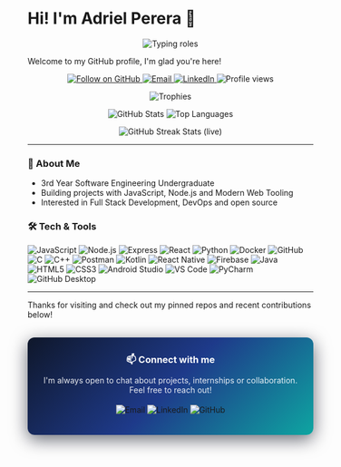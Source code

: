 # Hi! I'm Adriel Perera 🦦

<p align="center">
  <!-- Dynamic role/skills typing banner -->
  <img src="https://readme-typing-svg.herokuapp.com?font=Fira%20Code&size=28&pause=1000&color=10B981&width=700&height=45&lines=Full+Stack+Developer;Team+Lead;Agile+Practices;UI%2FUX" alt="Typing roles" />
</p>

Welcome to my GitHub profile, I'm glad you're here!

<p align="center">
  <!-- Social / contact badges -->
  <a href="https://github.com/adriel03-dp">
    <img src="https://img.shields.io/github/followers/adriel03-dp?label=Follow&style=social" alt="Follow on GitHub" />
  </a>
  <a href="mailto:adrielp2000@gmail.com">
    <img src="https://img.shields.io/badge/Email-adrielp2000@gmail.com-blue?style=flat-square&logo=gmail" alt="Email" />
  </a>
  <a href="https://www.linkedin.com/in/adriel-perera">
    <img src="https://img.shields.io/badge/LinkedIn-Adriel%20Perera-0A66C2?style=flat-square&logo=linkedin" alt="LinkedIn" />
  </a>

  <!-- Profile views badge -->
  <img src="https://komarev.com/ghpvc/?username=adriel03-dp&label=Profile%20views&color=0e75b6&style=flat-square" alt="Profile views" />
</p>

<p align="center">
  <!-- Profile trophy -->
  <img src="https://github-profile-trophy.vercel.app/?username=adriel03-dp&theme=onedark" alt="Trophies" />
</p>

<p align="center">
  <!-- GitHub stats + top languages -->
  <img src="https://github-readme-stats.vercel.app/api?username=adriel03-dp&show_icons=true&count_private=true&theme=onedark" alt="GitHub Stats" />
  <img src="https://github-readme-stats.vercel.app/api/top-langs/?username=adriel03-dp&hide=Jupyter%20Notebook&layout=compact&langs_count=10&theme=onedark" alt="Top Languages" />
</p>

<p align="center">
  <!-- Streak stats: use a more reliable mirror as the primary live badge, and show a repo-hosted cached fallback below.
       After you add the included workflow, the cached image will be available at:
       https://raw.githubusercontent.com/adriel03-dp/adriel03-dp/main/assets/streak.png -->
  <!-- Live external badge (mirror) -->
  <img src="https://streak-stats.demolab.com?user=adriel03-dp&theme=dark" alt="GitHub Streak Stats (live)" />

  <br/>

  
</p>

---

### 🚀 About Me
- 3rd Year Software Engineering Undergraduate
- Building projects with JavaScript, Node.js and Modern Web Tooling
- Interested in Full Stack Development, DevOps and open source

### 🛠️ Tech & Tools
<p>
  <img src="https://img.shields.io/badge/JavaScript-F7DF1E?style=for-the-badge&logo=javascript&logoColor=black" alt="JavaScript" />
  <img src="https://img.shields.io/badge/Node.js-339933?style=for-the-badge&logo=node.js&logoColor=white" alt="Node.js" />
  <img src="https://img.shields.io/badge/Express-000000?style=for-the-badge&logo=express&logoColor=white" alt="Express" />
  <img src="https://img.shields.io/badge/React-61DAFB?style=for-the-badge&logo=react&logoColor=black" alt="React" />
  <img src="https://img.shields.io/badge/Python-3776AB?style=for-the-badge&logo=python&logoColor=white" alt="Python" />
  <img src="https://img.shields.io/badge/Docker-0db7ed?style=for-the-badge&logo=docker&logoColor=white" alt="Docker" />
  <img src="https://img.shields.io/badge/GitHub-GitHub-181717?style=for-the-badge&logo=github&logoColor=white" alt="GitHub" />
 
  <img src="https://img.shields.io/badge/C-00599C?style=for-the-badge&logo=c&logoColor=white" alt="C" />
  <img src="https://img.shields.io/badge/C++-00599C?style=for-the-badge&logo=cplusplus&logoColor=white" alt="C++" />
  <img src="https://img.shields.io/badge/Postman-FF6C37?style=for-the-badge&logo=postman&logoColor=white" alt="Postman" />
  <img src="https://img.shields.io/badge/Kotlin-0095D5?style=for-the-badge&logo=kotlin&logoColor=white" alt="Kotlin" />
  <img src="https://img.shields.io/badge/React%20Native-61DAFB?style=for-the-badge&logo=react&logoColor=black" alt="React Native" />
  <img src="https://img.shields.io/badge/Firebase-FFCA28?style=for-the-badge&logo=firebase&logoColor=black" alt="Firebase" />
  <img src="https://img.shields.io/badge/Java-007396?style=for-the-badge&logo=java&logoColor=white" alt="Java" />
  <img src="https://img.shields.io/badge/HTML5-E34F26?style=for-the-badge&logo=html5&logoColor=white" alt="HTML5" />
  <img src="https://img.shields.io/badge/CSS3-1572B6?style=for-the-badge&logo=css3&logoColor=white" alt="CSS3" />

  <!-- Editor / IDE / Desktop badges added per request -->
  <img src="https://img.shields.io/badge/Android%20Studio-3DDC84?style=for-the-badge&logo=android&logoColor=white" alt="Android Studio" />
  <img src="https://img.shields.io/badge/VS%20Code-007ACC?style=for-the-badge&logo=visual-studio-code&logoColor=white" alt="VS Code" />
  <img src="https://img.shields.io/badge/PyCharm-000000?style=for-the-badge&logo=pycharm&logoColor=white" alt="PyCharm" />
  <img src="https://img.shields.io/badge/GitHub%20Desktop-24292F?style=for-the-badge&logo=github&logoColor=white" alt="GitHub Desktop" />
</p>

---

Thanks for visiting and check out my pinned repos and recent contributions below!

<!-- Footer / Connect section with visual background -->
<div align="center" style="margin-top: 32px;">
  <div style="width: 100%; max-width: 900px; border-radius: 12px; overflow: hidden; box-shadow: 0 8px 30px rgba(2,6,23,0.6);">
    <!-- Gradient background -->
    <div style="background: linear-gradient(135deg,#0f172a 0%,#1e3a8a 50%,#0ea5a1 100%); padding: 28px;">
      <h3 style="color: #fff; margin: 0 0 12px 0;">📫 Connect with me</h3>
      <p style="color: rgba(255,255,255,0.9); margin: 0 0 18px 0;">
        I'm always open to chat about projects, internships or collaboration. Feel free to reach out!
      </p>

  <p style="margin: 8px 0;">
        <a href="mailto:adrieldp2000@gmail.com" style="text-decoration: none;">
          <img src="https://img.shields.io/badge/Email-adrieldp2000@gmail.com-7b92b2?style=for-the-badge&logo=gmail&logoColor=white" alt="Email" />
        </a>
        <a href="https://www.linkedin.com/in/adriel-perera" style="text-decoration: none;">
          <img src="https://img.shields.io/badge/LinkedIn-Adriel%20Perera-0A66C2?style=for-the-badge&logo=linkedin&logoColor=white" alt="LinkedIn" />
        </a>
        <a href="https://github.com/adriel03-dp" style="text-decoration: none;">
          <img src="https://img.shields.io/badge/GitHub-adriel03--dp-181717?style=for-the-badge&logo=github&logoColor=white" alt="GitHub" />
        </a>
      </p>
    </div>
  </div>
</div>
